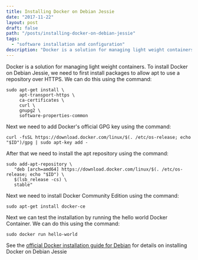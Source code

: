 ```yaml
---
title: Installing Docker on Debian Jessie
date: "2017-11-22"
layout: post
draft: false
path: "/posts/installing-docker-on-debian-jessie"
tags:
  - "software installation and configuration"
description: "Docker is a solution for managing light weight containers. To install Docker on Debian Jessie, we need to first install packages to allow apt to use a repository over HTTPS. We can do this using the command:"
---
```


Docker is a solution for managing light weight containers. To install Docker on Debian Jessie, we need to first install packages to allow apt to use a repository over HTTPS. We can do this using the command:

```
sudo apt-get install \
     apt-transport-https \
     ca-certificates \
     curl \
     gnupg2 \
     software-properties-common
```

Next we need to add Docker's official GPG key using the command:

```
curl -fsSL https://download.docker.com/linux/$(. /etc/os-release; echo "$ID")/gpg | sudo apt-key add -
```

After that we need to install the apt repository using the command:

```
sudo add-apt-repository \
   "deb [arch=amd64] https://download.docker.com/linux/$(. /etc/os-release; echo "$ID") \
   $(lsb_release -cs) \
   stable"
```

Next we need to install Docker Community Edition using the command:

```
sudo apt-get install docker-ce
```

Next we can test the installation by running the hello world Docker Container. We can do this using the command:

```
sudo docker run hello-world
```

See the [official Docker installation guide for Debian](https://docs.docker.com/engine/installation/linux/docker-ce/debian/) for details on installing Docker on Debian Jessie
